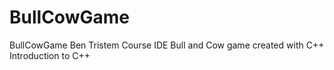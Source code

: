 # BullCowGame
BullCowGame Ben Tristem Course 
IDE Bull and Cow game created with C++
Introduction to C++
